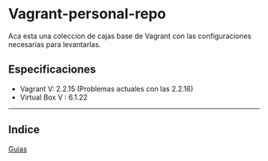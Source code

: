 # Vagrant-personal-repo

Aca esta una coleccion de cajas base de Vagrant con las configuraciones necesarias para levantarlas.

## Especificaciones

- Vagrant V: 2.2.15 (Problemas actuales con las 2.2.16)
- Virtual Box V : 6.1.22

---

## Indice

[Guias](<./1 Vagrant Guide/indice.md>)
